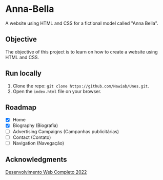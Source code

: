 # Anna-Bella
A website using HTML and CSS for a fictional model called "Anna Bella".

## Objective
The objective of this project is to learn on how to create a website using HTML and CSS.

## Run locally
 1. Clone the repo: `git clone https://github.com/Nawiab/Unes.git`.
 2. Open the `index.html` file on your browser.

## Roadmap
  - [X] Home
  - [X] Biography (Biografia)
  - [ ] Advertising Campaigns (Campanhas publicitárias)
  - [ ] Contact (Contato)
  - [ ] Navigation (Navegação)

## Acknowledgments
[Desenvolvimento Web Completo 2022](https://www.udemy.com/course/web-completo/)